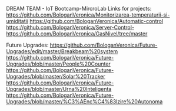 DREAM TEAM - IoT Bootcamp-MircroLab 
Links for projects:
https://github.com/BologanVeronica/Monitorizarea-temperaturii-si-umiditatii
https://github.com/BologanVeronica/Automatic-control
https://github.com/BologanVeronica/Server-Control-
https://github.com/BologanVeronica/GasNivel/tree/master

Future Upgrades:
https://github.com/BologanVeronica/Future-Upgrades/edit/master/Breakbeam%20system
https://github.com/BologanVeronica/Future-Upgrades/blob/master/People%20Counter
https://github.com/BologanVeronica/Future-Upgrades/blob/master/Solar%20Tracker
https://github.com/BologanVeronica/Future-Upgrades/blob/master/Urna%20Inteligenta
https://github.com/BologanVeronica/Future-Upgrades/blob/master/%C3%AEnc%C4%83lzire%20Autonoma
